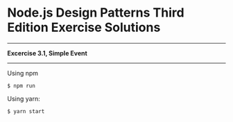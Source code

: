 
# Node.js Design Patterns Third Edition Exercise Solutions

---

**Excercise 3.1, Simple Event**

---

Using npm

```console
$ npm run 
```

Using yarn:

```console
$ yarn start
```
